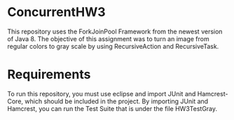 # ConcurrentHW3

This repository uses the ForkJoinPool Framework from the newest version of Java 8. The objective of this assignment was to turn an image from regular colors to gray scale by using RecursiveAction and RecursiveTask.

# Requirements

To run this repository, you must use eclipse and import JUnit and Hamcrest-Core, which should be included in the project. By importing JUnit and Hamcrest, you can run the Test Suite that is under the file HW3TestGray.
